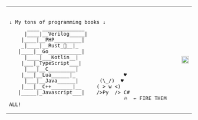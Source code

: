 <table>
<tr>
<td>
<br>
      
```
↓ My tons of programming books ↓
      ____ ______________
     |____|__Verilog_____| 
    |____|__PHP_________|
    _|____|__Rust_🦀__|_
   |____|__Go___________|
     |____|___Kotlin__|
    |___|_TypeScript___|
     |___|__C_________|
    |___|__Lua______|_                ♥ 
     |___|__Java______|       (\_/)  ♥
    |___|__C++_______|__     ( > w <) 
   |_____|_Javascript___|    />Py  /> C#
                                      🔥  ← FIRE THEM ALL!
```
</td>
<td>
      <a href="https://broadcast.awa.moe/status?type=0"><image src="https://broadcast.awa.moe/status?type=1" width="100%" height="100%"></image></a>
</td>
</tr>
</table>
